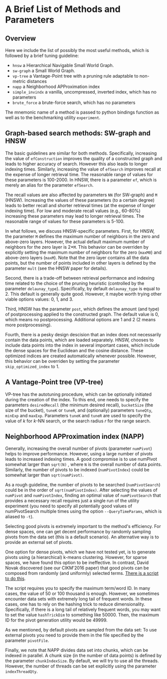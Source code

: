 # A Brief List of Methods and Parameters

## Overview

Here we include the list of possibly the most useful methods, which is followed by a brief tuning guideline:
* ``hnsw`` a Hierarchical Navigable Small World Graph.
* ``sw-graph`` a Small World Graph.
* ``vp-tree`` a Vantage-Point tree with a pruning rule adaptable to non-metric distances
* ``napp`` a Neighborhood APProximation index
* ``simple_invindx`` a vanilla, uncompressed, inverted index, which has no parameters
* ``brute_force`` a brute-force search, which has no parameters

The mnemonic name of a method is passed to python bindings function   as well  as  to  the  benchmarking  utility ``experiment``.

## Graph-based search methods: SW-graph and HNSW

The basic guidelines are similar for both methods. Specifically, increasing the
value of ``efConstruction`` improves the quality of a constructed graph and leads
to higher accuracy of search. However this also leads to longer indexing times.
Similarly, increasing the value of ``efSearch`` improves recall at the expense of
longer retrieval time. The reasonable range of values for these parameters is
100-2000. In HNSW, there is a parameter ``ef``, which is merely an alias for the 
parameter ``efSearch``.

The recall values are also affected by parameters ``NN`` (for SW-graph) and ``M``
(HNSW). Increasing the values of these parameters (to a certain degree) leads to
better recall and shorter retrieval times (at the expense of longer indexing time).
For low and moderate recall values (e.g., 60-80%) increasing these parameters
may lead to longer retrieval times. The reasonable range of values for these
parameters is 5-100.

In what follows, we discuss HNSW-specific parameters. 
First, for HNSW, the parameter ``M`` defines the maximum number of neighbors in the 
zero and above-zero layers. However, the actual default maximum number of neighbors 
for the zero layer is 2*``M``. This behavior can be overriden by explicitly
setting the maximum number of neighbors for the zero (``maxM0``) and
above-zero layers (``maxM``). Note that the zero layer contains all the data
points, but the number of points included in other layers is defined by the parameter 
``mult`` (see the HNSW paper for details).

Second, there is a trade-off between retrieval performance and indexing time 
related to the choice of the pruning heuristic (controlled
by the parameter ``delaunay_type``). 
Specifically, by default ``delaunay_type`` is
equal to 2. 
This default is generally quite good.
However, 
it maybe worth trying other viable options values: 0, 1, and 3.


Third, HNSW has the parameter ``post``, which defines the amount (and type) of 
postprocessing applied to the constructed graph. The default value is 0, which means 
no postprocessing. Additional options are 1 and 2 (2 means more postprocessing).

Fourth, there is a pesky design descision that an index does not necessarily
contain the data points, which are loaded separately. HNSW, chooses
to include data points into the index in several important cases, which include
the dense spaces for the Euclidean and the cosine distance. These optimized indices
are created automatically whenever possible. However, this behavior can be
overriden by setting the parameter ``skip_optimized_index`` to 1.

## A Vantage-Point tree (VP-tree)

VP-tree has the autotuning procedure,
which can be optionally initiated during the creation of the index. 
To this end, one needs to specify the parameters ``desiredRecall``
 (the minimum desired recall), ``bucketSize`` (the size 
of the bucket), ``tuneK`` or ``tuneR``, and (optionally) parameters ``tuneQty``, ``minExp`` and ``maxExp``. 
Parameters ``tuneK`` and ``tuneR`` are used to specify the value of _k_ for _k_-NN search,
or the search radius _r_ for the range search.

## Neighborhood APProximation index (NAPP)

Generally, increasing the overall number of pivots (parameter ``numPivot``) helps to improve
performance. However, using a large number of pivots leads to increased indexing
times. A good compromise is to use numPivot somewhat larger than ``sqrt(N)`` , where
``N`` is the overall number of data points. Similarly, the number
 of pivots to be indexed (``numPivotIndex``) could be somewhat larger than ``sqrt(numPivot)``. 
 
As a rough guideline, the number of pivots to be searched (``numPivotSearch``) 
could be in the order of ``sqrt(numPivotIndex)``. 
After selecting the values of ``numPivot`` and ``numPivotIndex``, finding an 
optimal value of ``numPivotSearch`` that provides a necessary recall requires just
a single run of the utility experiment (you need to specify all potentially good
values of numPivotSearch multiple times using the option ``--QueryTimeParams``, which 
is aliased to ``-t``).

Selecting good pivots is extremely important to the method's efficiency. 
For dense spaces, one can get decent performance by randomly sampling
pivots from the data set (this is a default scenario). 
An alternative way is to provide an external set of pivots.

One option for dense pivots, which we have not tested yet,
is to generate pivots using (a hierarchical) k-means clustering. 
However, for sparse spaces, we have found this option to be ineffective. 
In contrast, David Novak discovered (see our CIKM'2016 paper) that good pivots 
can be composed from randomly (and uniformly) selected terms.
[There is a script to do this](/scripts/gen_pivots_sparse.py). 

The script requires you to specify the maximum term/word ID. 
In many cases, the value of 50 or 100 thousand is enough. 
However, we sometimes encounter data sets with extremely long tail
of frequent words.
In these cases, one has to rely on the hashing trick to reduce dimensionality. 
Specifically, if there is a long tail of relatively frequent words,
you may want to set the value ``hashTrickDim`` to something like 50000.
Then, the maximum ID for the pivot generation utility would be 49999.

As we mentioned, by default pivots are sampled from the data set:
To use external pivots you need to provide them in the file specified 
by the parameter ``pivotFile``.

Finally, we note that NAPP divides data set into chunks, which can be
indexed in parallel. A chunk size (in the number of data points)
is defined by the parameter ``chunkIndexSize``.
By default, we will try to use all the threads. However,
the number of threads can be set explicitly using the parameter
``indexThreadQty``.
